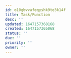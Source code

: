 ```yaml
---
id: o10gbvvafeqyshk9te3k14f
title: Task/Function
desc: ''
updated: 1647157368168
created: 1647157365068
status: ''
due: ''
priority: ''
owner: ''
---
```


